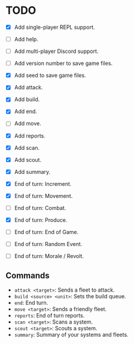 # TODO

- [x] Add single-player REPL support.
- [ ] Add help.
- [ ] Add multi-player Discord support.
- [ ] Add version number to save game files.
- [x] Add seed to save game files.

- [x] Add attack.
- [x] Add build.
- [x] Add end.
- [ ] Add move.
- [x] Add reports.
- [x] Add scan.
- [x] Add scout.
- [x] Add summary.

- [x] End of turn: Increment.
- [x] End of turn: Movement.
- [ ] End of turn: Combat.
- [x] End of turn: Produce.
- [ ] End of turn: End of Game.
- [ ] End of turn: Random Event.
- [ ] End of turn: Morale / Revolt.

## Commands

- `attack <target>`: Sends a fleet to attack.
- `build <source> <unit>`: Sets the build queue.
- `end`: End turn.
- `move <target>`: Sends a friendly fleet.
- `reports`: End of turn reports.
- `scan <target>`: Scans a system.
- `scout <target>`: Scouts a system.
- `summary`: Summary of your systems and fleets.
